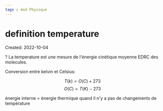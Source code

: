 ```yaml
---
tags : mod Physique
---
```

# definition temperature
Created: 2022-10-04 

?
La temperature est une mesure de l'énergie cinétique moyenne EDRC des molecules.
<!--SR:!2023-11-30,14,130-->

Conversion entre kelvin et Celsius: 

$$T(k) = O(C) + 273$$
$$O(C) = T(K) - 273$$

énergie interne = énergie thermique quand il n'y a pas de changements de température